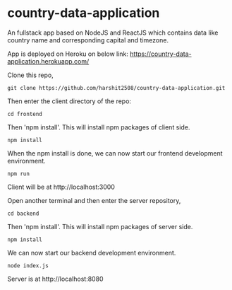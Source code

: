 # country-data-application
An fullstack app based on NodeJS and ReactJS which contains data like country name and corresponding capital and timezone.

App is deployed on Heroku on below link:
https://country-data-application.herokuapp.com/

Clone this repo,
```
git clone https://github.com/harshit2508/country-data-application.git
```
Then enter the client directory of the repo:
```
cd frontend 
```
Then 'npm install'. This will install npm packages of client side.
```
npm install 
```
When the npm install is done, we can now start our frontend development environment.
```
npm run 
```
Client will be at http://localhost:3000

Open another terminal and then enter the server repository,
```
cd backend 
```
Then 'npm install'. This will install npm packages of server side.
```
npm install 
```
We can now start our backend development environment.
```
node index.js 
```
Server is at http://localhost:8080
